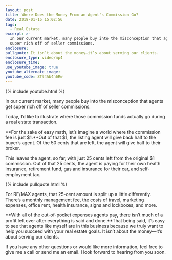 ```yaml
---
layout: post
title: Where Does the Money From an Agent's Commission Go?
date: 2018-01-15 15:02:56
tags:
  - Real Estate
excerpt: >-
  In our current market, many people buy into the misconception that agents get
  super rich off of seller commissions.
enclosure:
pullquote: It isn’t about the money—it’s about serving our clients.
enclosure_type: video/mp4
enclosure_time:
use_youtube_image: true
youtube_alternate_image:
youtube_code: ZTl4Ab4h6Rw
---
```



{% include youtube.html %}<br>

In our current market, many people buy into the misconception that agents get super rich off of seller commissions.

Today, I’d like to illustrate where those commission funds actually go during a real estate transaction.

**For the sake of easy math, let’s imagine a world where the commission fee is just $1.**Out of that $1, the listing agent will give back half to the buyer’s agent. Of the 50 cents that are left, the agent will give half to their broker.

This leaves the agent, so far, with just 25 cents left from the original $1 commission. Out of that 25 cents, the agent is paying for their own health insurance, retirement fund, gas and insurance for their car, and self-employment tax.

{% include pullquote.html %}

For RE/MAX agents, that 25-cent amount is split up a little differently. There’s a monthly management fee, the costs of travel, marketing expenses, office rent, health insurance, signs and lockboxes, and more.

**With all of the out-of-pocket expenses agents pay, there isn’t much of a profit left over after everything is said and done.**That being said, it’s easy to see that agents like myself are in this business because we truly want to help you succeed with your real estate goals. It isn’t about the money—it’s about serving our clients.

If you have any other questions or would like more information, feel free to give me a call or send me an email. I look forward to hearing from you soon.